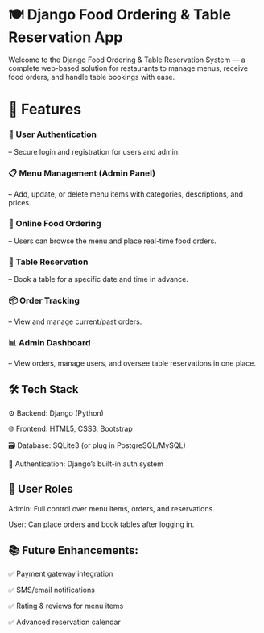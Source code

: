 # 🍽️ Django Food Ordering & Table Reservation App
Welcome to the Django Food Ordering & Table Reservation System — a complete web-based solution for restaurants to manage menus, receive food orders, and handle table bookings with ease.

# 🧾 Features
### 🔐 User Authentication
– Secure login and registration for users and admin.

### 📋 Menu Management (Admin Panel)
– Add, update, or delete menu items with categories, descriptions, and prices.

### 🛒 Online Food Ordering
– Users can browse the menu and place real-time food orders.

### 📅 Table Reservation
– Book a table for a specific date and time in advance.

### 📦 Order Tracking
– View and manage current/past orders.

### 📊 Admin Dashboard
– View orders, manage users, and oversee table reservations in one place.

## 🛠️ Tech Stack

⚙️ Backend: Django (Python)

🌐 Frontend: HTML5, CSS3, Bootstrap

🗃️ Database: SQLite3 (or plug in PostgreSQL/MySQL)

🔐 Authentication: Django’s built-in auth system

## 👤 User Roles
Admin: Full control over menu items, orders, and reservations.

User: Can place orders and book tables after logging in.

## 📚 Future Enhancements:

✅ Payment gateway integration

✅ SMS/email notifications

✅ Rating & reviews for menu items

✅ Advanced reservation calendar
